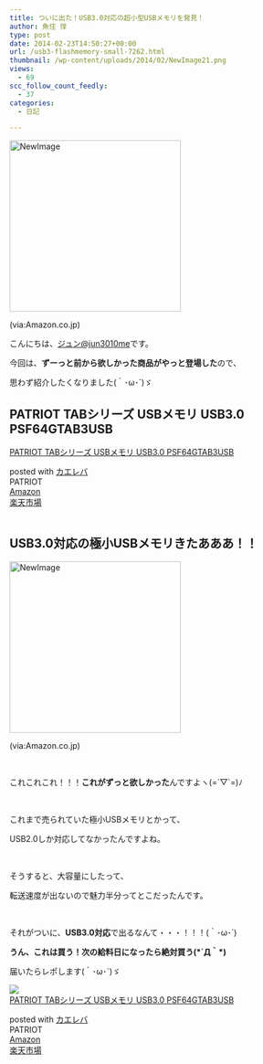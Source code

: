 ```yaml
---
title: ついに出た！USB3.0対応の超小型USBメモリを発見！
author: 魚住 惇
type: post
date: 2014-02-23T14:50:27+00:00
url: /usb3-flashmemory-small-7262.html
thumbnail: /wp-content/uploads/2014/02/NewImage21.png
views:
  - 69
scc_follow_count_feedly:
  - 37
categories:
  - 日記

---
```

<img decoding="async" loading="lazy" title="NewImage.png" src="/wp-content/uploads/2014/02/NewImage2.png" alt="NewImage" width="300" height="300" border="0" />

(via:Amazon.co.jp)

<!--more-->

こんにちは、[ジュン@jun3010me][1]です。

今回は、**ずーっと前から欲しかった商品がやっと登場した**ので、

思わず紹介したくなりました(｀･ω･´)ゞ

## PATRIOT TABシリーズ USBメモリ USB3.0 PSF64GTAB3USB

<div class="kaerebalink-box">
  <div class="kaerebalink-image">
    <a href="http://www.amazon.co.jp/exec/obidos/ASIN/B00GN9C62M/jn050191-22/ref=nosim/" rel="nofollow" target="_blank"><img decoding="async" style="border: none;" src="http://ecx.images-amazon.com/images/I/31ZWozCqdpL._SL160_.jpg" alt="" /></a>
  </div>
  <div class="kaerebalink-info">
    <div class="kaerebalink-name">
      <a href="http://www.amazon.co.jp/exec/obidos/ASIN/B00GN9C62M/jn050191-22/ref=nosim/" rel="nofollow" target="_blank">PATRIOT TABシリーズ USBメモリ USB3.0 PSF64GTAB3USB</a></p>
      <div class="kaerebalink-powered-date">
        posted with <a href="http://kaereba.com" rel="nofollow" target="_blank">カエレバ</a>
      </div>
    </div>
    <div class="kaerebalink-detail">
      PATRIOT
    </div>
    <div class="kaerebalink-link1">
      <div class="shoplinkamazon">
        <a title="アマゾン" href="http://www.amazon.co.jp/gp/search?keywords=USB3.0%20PSF64GTAB3USB&__mk_ja_JP=%83J%83%5E%83J%83i&tag=jn050191-22" rel="nofollow" target="_blank">Amazon</a>
      </div>
      <div class="shoplinkrakuten">
        <a title="楽天市場" href="http://hb.afl.rakuten.co.jp/hgc/11e849bc.34cdbdf2.11e849bd.aca19015/?pc=http%3A%2F%2Fsearch.rakuten.co.jp%2Fsearch%2Fmall%2FUSB3.0%2520PSF64GTAB3USB%2F-%2Ff.1-p.1-s.1-sf.0-st.A-v.2%3Fx%3D0%26scid%3Daf_ich_link_urltxt%26m%3Dhttp%3A%2F%2Fm.rakuten.co.jp%2F" rel="nofollow" target="_blank">楽天市場</a>
      </div>
    </div>
  </div>
  <div class="booklink-footer" style="clear: left;">
     
  </div>
</div>

## USB3.0対応の極小USBメモリきたあああ！！

<img decoding="async" loading="lazy" title="NewImage.png" src="/wp-content/uploads/2014/02/NewImage2.png" alt="NewImage" width="300" height="300" border="0" /> 

(via:Amazon.co.jp)

 

これこれこれ！！！**これがずっと欲しかった**んですよヽ(=´▽\`=)ﾉ

 

これまで売られていた極小USBメモリとかって、

USB2.0しか対応してなかったんですよね。

 

そうすると、大容量にしたって、

転送速度が出ないので魅力半分ってとこだったんです。

 

それがついに、**USB3.0対応**で出るなんて・・・！！！(｀･ω･´)

**うん、これは買う！次の給料日になったら絶対買う(\*´Д｀\*)**

届いたらレポします(｀･ω･´)ゞ

<div class="kaerebalink-box">
  <div class="kaerebalink-image">
    <a href="http://www.amazon.co.jp/exec/obidos/ASIN/B00GN9C62M/jn050191-22/ref=nosim/" rel="nofollow" target="_blank"><img decoding="async" src="http://ecx.images-amazon.com/images/I/31ZWozCqdpL._SL160_.jpg" style="border: none;" /></a>
  </div>
  <div class="kaerebalink-info">
    <div class="kaerebalink-name">
      <a href="http://www.amazon.co.jp/exec/obidos/ASIN/B00GN9C62M/jn050191-22/ref=nosim/" rel="nofollow" target="_blank">PATRIOT TABシリーズ USBメモリ USB3.0 PSF64GTAB3USB</a></p>
      <div class="kaerebalink-powered-date">
        posted with <a href="http://kaereba.com" rel="nofollow" target="_blank">カエレバ</a>
      </div>
    </div>
    <div class="kaerebalink-detail">
      PATRIOT
    </div>
    <div class="kaerebalink-link1">
      <div class="shoplinkamazon">
        <a href="http://www.amazon.co.jp/gp/search?keywords=USB3.0%20PSF64GTAB3USB&#038;__mk_ja_JP=%83J%83%5E%83J%83i&#038;tag=jn050191-22" rel="nofollow" target="_blank" title="アマゾン" >Amazon</a>
      </div>
      <div class="shoplinkrakuten">
        <a href="http://hb.afl.rakuten.co.jp/hgc/11e849bc.34cdbdf2.11e849bd.aca19015/?pc=http%3A%2F%2Fsearch.rakuten.co.jp%2Fsearch%2Fmall%2FUSB3.0%2520PSF64GTAB3USB%2F-%2Ff.1-p.1-s.1-sf.0-st.A-v.2%3Fx%3D0%26scid%3Daf_ich_link_urltxt%26m%3Dhttp%3A%2F%2Fm.rakuten.co.jp%2F" rel="nofollow" target="_blank" title="楽天市場" >楽天市場</a>
      </div>
    </div>
  </div>
  <div class="booklink-footer" style="clear: left">
  </div>
</div>

 [1]: https://twitter.com/jun3010me